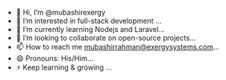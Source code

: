- 👋 Hi, I’m @mubashirexergy
- 👀 I’m interested in full-stack development ...
- 🌱 I’m currently learning Nodejs and Laravel...
- 💞️ I’m looking to collaborate on open-source projects...
- 📫 How to reach me mubashirrahman@exergysystems.com...
- 😄 Pronouns: His/Him...
- ⚡ Keep learning & growing ...

<!---
mubashirexergy/mubashirexergy is a ✨ special ✨ repository because its `README.md` (this file) appears on your GitHub profile.
You can click the Preview link to take a look at your changes.
--->
